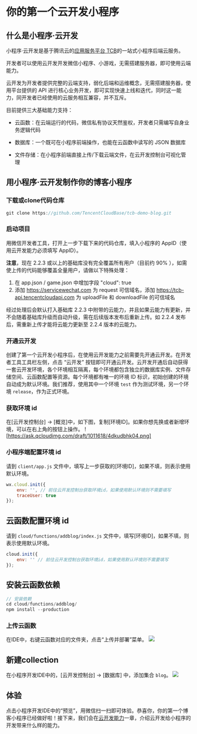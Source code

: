 # 你的第一个云开发小程序

## 什么是小程序·云开发

小程序·云开发是基于腾讯云的[应用服务平台 TCB](https://cloud.tencent.com/product/tcb)的一站式小程序后端云服务。

开发者可以使用云开发开发微信小程序、小游戏，无需搭建服务器，即可使用云端能力。

云开发为开发者提供完整的云端支持，弱化后端和运维概念，无需搭建服务器，使用平台提供的 API 进行核心业务开发，即可实现快速上线和迭代，同时这一能力，同开发者已经使用的云服务相互兼容，并不互斥。

目前提供三大基础能力支持：

* 云函数：在云端运行的代码，微信私有协议天然鉴权，开发者只需编写自身业务逻辑代码

* 数据库：一个既可在小程序前端操作，也能在云函数中读写的 JSON 数据库

* 文件存储：在小程序前端直接上传/下载云端文件，在云开发控制台可视化管理

## 用小程序·云开发制作你的博客小程序

### 下载或clone代码仓库
```javascript
git clone https://github.com/TencentCloudBase/tcb-demo-blog.git
```

### 启动项目
用微信开发者工具，打开上一步下载下来的代码仓库，填入小程序的 AppID（使用云开发能力必须填写 AppID）。

**注意**，现在 2.2.3 或以上的基础库没有完全覆盖所有用户（目前约 90% ），如需使上传的代码能够覆盖全量用户，请做以下特殊处理：

1. 在 app.json / game.json 中增加字段 "cloud": true
2. 添加 https://servicewechat.com 为 request 可信域名，添加 https://tcb-api.tencentcloudapi.com 为 uploadFile 和 downloadFile 的可信域名

经过处理后会默认打入基础库 2.2.3 中附带的云能力，并且如果云能力有更新，并不会随着基础库升级而自动升级，需在后续版本发布后重新上传。如 2.2.4 发布后，需重新上传才能将云能力更新至 2.2.4 版本的云能力。


### 开通云开发
创建了第一个云开发小程序后，在使用云开发能力之前需要先开通云开发。在开发者工具工具栏左侧，点击 “云开发” 按钮即可开通云开发。云开发开通后自动获得一套云开发环境，各个环境相互隔离，每个环境都包含独立的数据库实例、文件存储空间、云函数配置等资源。每个环境都有唯一的环境 ID 标识，初始创建的环境自动成为默认环境。我们推荐，使用其中一个环境 `test` 作为测试环境，另一个环境 `release`，作为正式环境。

### 获取环境 id
在[云开发控制台] -> [概览]中，如下图，复制[环境ID]。如果你想先换或者新增环境，可以在右上角的按钮上操作。
![https://ask.qcloudimg.com/draft/1011618/4dkudbhk04.png]

### 小程序端配置环境 id
请到 `client/app.js` 文件中，填写上一步获取的[环境ID]，如果不填，则表示使用默认环境。
```javascript
wx.cloud.init({
    env: '', // 前往云开发控制台获取环境id，如果使用默认环境则不需要填写
    traceUser: true
});
```

## 云函数配置环境 id
请到 `cloud/functions/addblog/index.js` 文件中，填写[环境ID]，如果不填，则表示使用默认环境。
```javascript
cloud.init({
    env: '' // 前往云开发控制台获取环境id，如果使用默认环境则不需要填写
});
```

## 安装云函数依赖

```javascript
// 安装依赖
cd cloud/functions/addblog/
npm install --production
```

### 上传云函数
在IDE中，右键云函数对应的文件夹，点击“上传并部署”菜单。
![](https://ask.qcloudimg.com/draft/1011618/cfblkz69zz.png)

## 新建collection
在小程序开发IDE中的，[云开发控制台] -> [数据库] 中，添加集合 `blog`。
![](https://user-images.githubusercontent.com/3348398/44449753-993f6380-a621-11e8-900e-34706eb7a39b.png)

## 体验
点击小程序开发IDE中的“预览”，用微信扫一扫即可体验。恭喜你，你的第一个博客小程序已经做好啦！接下来，我们会在[云开发能力](./云开发能力.md)一章，介绍云开发给小程序的开发带来什么样的能力。